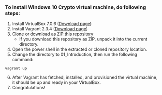 ### To install Windows 10 Crypto virtual machine, do following steps:

1. Install VirtualBox 7.0.6 ([Download page](https://www.virtualbox.org/wiki/Downloads))
2. Install Vagrant 2.3.4 ([Download page](https://developer.hashicorp.com/vagrant/downloads))
3. [Clone](https://github.com/PiotrKontowicz/Spinaker.git) or [download as ZIP this repository](https://github.com/PiotrKontowicz/Spinaker/archive/refs/heads/main.zip)
    - If you download this repository as ZIP, unpack it into the current directory.
4. Open the power shell in the extracted or cloned repository location.
5. Change the directory to 01_Introduction, then run the following command:
```
vagrant up
```
6. After Vagrant has fetched, installed, and provisioned the virtual machine, it should be up and ready in your VirtualBox.
7. Congratulations!
